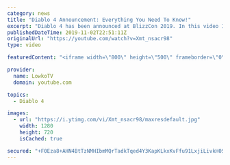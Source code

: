 ```yaml
---
category: news
title: "Diablo 4 Announcement: Everything You Need To Know!"
excerpt: "Diablo 4 has been announced at BlizzCon 2019. In this video I go over everything you need to know about this upcoming Blizzard Entertainment game."
publishedDateTime: 2019-11-02T22:51:11Z
originalUrl: "https://youtube.com/watch?v=Xmt_nsacr98"
type: video

featuredContent: "<iframe width=\"800\" height=\"500\" frameborder=\"0\" src=\"https://www.youtube.com/embed/Xmt_nsacr98\" allow=\"accelerometer; autoplay; encrypted-media; gyroscope; picture-in-picture\" allowfullscreen></iframe>"

provider:
  name: LowkoTV
  domain: youtube.com

topics:
  - Diablo 4

images:
  - url: "https://i.ytimg.com/vi/Xmt_nsacr98/maxresdefault.jpg"
    width: 1280
    height: 720
    isCached: true

secured: "+F0Eza8+AHN4BtTzNMHIbmMQrTadkTqed4Y3KapKLkxKvFfu91LxjiLivkH0SGYNZk2RNxuA5ZLx55wOH9GCLtbR6mu5dwrfyx0wEvyQhGI12zQ4NwINrORGWSnXT0tX4vTWuHqKCNgQcglve81akC7kk1S9XFIy0mjsn4AyYM/ue0PfksE/fuNQkVKs34FzH36h79BiJZf+O64EULhZROYY/1c11x7kv+5QUo+zJm5OJWtO3hvjT0ExHwMxgGkwl6YlOhsuYYs3mXh1fVfgurWvQUASuIB0wLXmVIjCviobjK5fXgEHvCVtXCFAnZFip8I/D/LJy3pMiftssA9076FXYEmTZ3ZJj8pY5JJ6uviL+2+f1Z1SZyit4zcdDI4XTOIoGcDN0B9TXlFlYlF+P/OKhnq7E7RoZqvkCXqyeb/I1QRc4gzKhtRA7okSU5Gg;9VqMunb71Gec1dJ5ovmeLg=="
---
```


